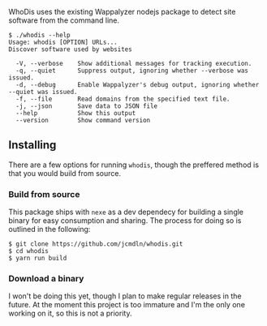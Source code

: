 WhoDis uses the existing Wappalyzer nodejs package to detect site
software from the command line.

    $ ./whodis --help
    Usage: whodis [OPTION] URLs...
    Discover software used by websites

      -V, --verbose    Show additional messages for tracking execution.
      -q, --quiet      Suppress output, ignoring whether --verbose was issued.
      -d, --debug      Enable Wappalyzer's debug output, ignoring whether --quiet was issued.
      -f, --file       Read domains from the specified text file.
      -j, --json       Save data to JSON file
      --help           Show this output
      --version        Show command version

## Installing
There are a few options for running `whodis`, though the preffered method is 
that you would build from source.

### Build from source
This package ships with `nexe` as a dev dependecy for building a single binary
for easy consumption and sharing. The process for doing so is outlined in the 
following:

    $ git clone https://github.com/jcmdln/whodis.git
    $ cd whodis
    $ yarn run build

### Download a binary
I won't be doing this yet, though I plan to make regular releases in the 
future. At the moment this project is too immature and I'm the only one working
on it, so this is not a priority.

